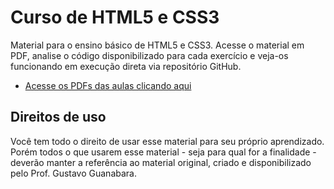 # Curso de HTML5 e CSS3

Material para o ensino básico de HTML5 e CSS3. Acesse o material em PDF, analise o código disponibilizado para cada exercício e veja-os funcionando em execução direta via repositório GitHub.

* [Acesse os PDFs das aulas clicando aqui](https://github.com/victordm6/html-css/tree/master/aulas-pdf)

## Direitos de uso

Você tem todo o direito de usar esse material para seu próprio aprendizado. Porém todos o que usarem esse material - seja para qual for a finalidade - deverão manter a referência ao material original, criado e disponibilizado pelo Prof. Gustavo Guanabara.
